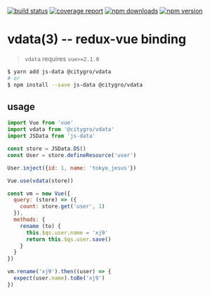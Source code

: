 [![build status](https://gitlab.com/citygro/vdata/badges/latest/build.svg)](https://gitlab.com/citygro/vdata/commits/latest)
[![coverage report](https://gitlab.com/citygro/vdata/badges/latest/coverage.svg)](https://gitlab.com/citygro/vdata/commits/latest)
[![npm downloads](https://img.shields.io/npm/dt/vdata.svg)](https://npmjs.org/package/vdata)
[![npm version](https://img.shields.io/npm/v/vdata.svg)](https://npmjs.org/package/vdata)

vdata(3) -- redux-vue binding
=============================

> `vdata` requires `vue>=2.1.0`

```sh
$ yarn add js-data @citygro/vdata
# or
$ npm install --save js-data @citygro/vdata
```

## usage

```js
import Vue from 'vue'
import vdata from '@citygro/vdata'
import JSData from 'js-data'

const store = JSData.DS()
const User = store.defineResource('user')

User.inject({id: 1, name: 'tokyo_jesus'})

Vue.use(vdata(store))

const vm = new Vue({
  query: (store) => ({
    count: store.get('user', 1)
  }),
  methods: {
    rename (to) {
      this.$qs.user.name = 'xj9'
      return this.$qs.user.save()
    }
  }
})

vm.rename('xj9').then((user) => {
  expect(user.name).toBe('xj9')
})
```

